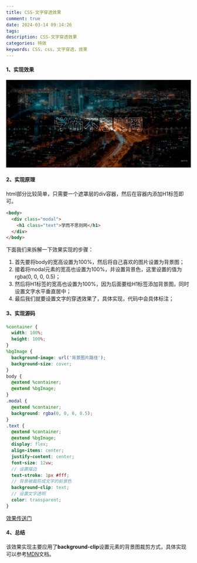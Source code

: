 ```yaml
---
title: CSS-文字穿透效果
comment: true
date: 2024-03-14 09:14:26
tags:
description: CSS-文字穿透效果
categories: 特效
keywords: CSS，css，文字穿透，效果
---
```


#### 1、实现效果
![CSS-文字穿透效果](../images/text_penetration/01.png)

#### 2、实现原理

html部分比较简单，只需要一个遮罩层的div容器，然后在容器内添加H1标签即可。
```html
<body>
  <div class="modal">
    <h1 class="text">学而不思则罔</h1>
  </div>
</body>
```

下面我们来拆解一下效果实现的步骤：
1. 首先要将body的宽高设置为100%，然后将自己喜欢的图片设置为背景图；
2. 接着将modal元素的宽高也设置为100%，并设置背景色，这里设置的值为rgba(0, 0, 0, 0.5)；
3. 然后将H1标签的宽高也设置为100%，因为后面要给H1标签添加背景图，同时设置文字水平垂直居中；
4. 最后我们就要设置文字的穿透效果了，具体实现，代码中会具体标注；

#### 3、实现源码
```scss
%container {
  width: 100%;
  height: 100%;
}
%bgImage {
  background-image: url('背景图片路径');
  background-size: cover;
}
body {
  @extend %container;
  @extend %bgImage;
}
.modal {
  @extend %container;
  background: rgba(0, 0, 0, 0.5);
}
.text {
  @extend %container;
  @extend %bgImage;
  display: flex;
  align-items: center;
  justify-content: center;
  font-size: 12vw;
  // 设置描边
  text-stroke: 1px #fff;
  // 背景被裁剪成文字的前景色
  background-clip: text;
  // 设置文字透明
  color: transparent;
}
```
[效果传送门](https://codepen.io/fuhangyl/pen/WNWGxvx)

#### 4、总结
该效果实现主要应用了**background-clip**设置元素的背景图裁剪方式，具体实现可以参考[MDN](https://developer.mozilla.org/zh-CN/docs/Web/CSS/background-clip)文档。